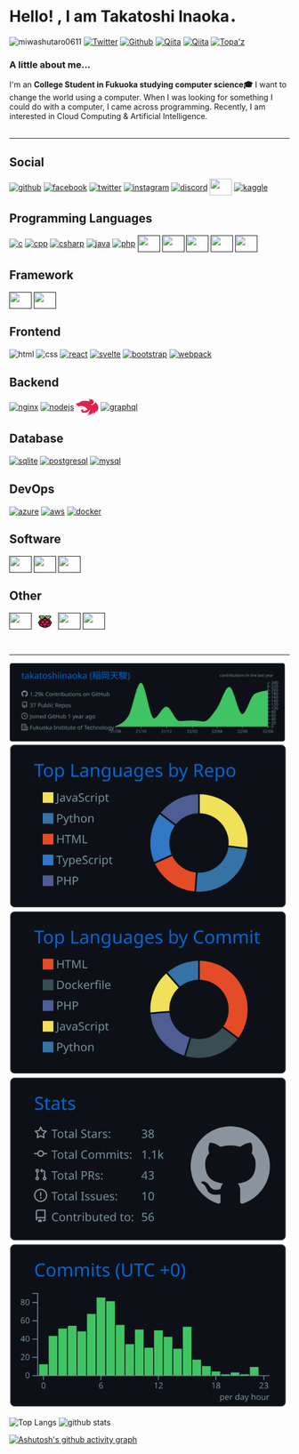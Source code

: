 # Hello! , I am Takatoshi Inaoka．

![miwashutaro0611](https://komarev.com/ghpvc/?username=miwashutaro0611)
[![Twitter](https://img.shields.io/twitter/follow/ibecomeigopera2?label=Twitter&logo=twitter&style=flat)](http://twitter.com/ibecomeigopera2)
[![Github](https://img.shields.io/github/followers/takatoshiinaoka?label=followers&logo=github&style=flat)](https://github.com/takatoshiinaoka?tab=followers)
[![Qiita](https://qiita-badge.apiapi.app/s/takatoshiinaoka/posts.svg)](http://qiita.com/takatoshiinaoka)
[![Qiita](https://qiita-badge.apiapi.app/s/takatoshiinaoka/contributions.svg)](http://qiita.com/takatoshiinaoka)
[![Topa'z](https://img.shields.io/badge/-topa'z-61dafb?&style=flat&logo=Moo&logoColor=555)](https://topaz.dev/users/8759a409a9b82455a083e5dfaa4f)

### A little about me... 
I'm an **College Student in Fukuoka studying computer science🎓** I want to change the world using a computer. When I was looking for something I could do with a computer, I came across programming. Recently, I am interested in Cloud Computing & Artificial Intelligence. 
<br/><br/>

<!--
- 🔭 I’m currently working on intern at <a href="https://www.alterbooth.com/" target="_blank" rel="noreferrer"> <img src="https://www.alterbooth.com/img/common/logo.png" alt="azure" width="80" height="20"/> </a>
- 🌱 I’m currently learning <a href="https://azure.microsoft.com/en-in/" target="_blank" rel="noreferrer"> <img src="https://www.vectorlogo.zone/logos/microsoft_azure/microsoft_azure-icon.svg" alt="azure" width="20" height="20"/> </a>
- 👯 I’m looking to collaborate on ...
- 🤔 I’m looking for help with ...
- 💬 Ask me about ...
- 📫 How to reach me: ...
- 😄 Pronouns: ...
- ⚡ Fun fact: ...
<br><br>
-->

----

## Social
<p align="left">
  <a href="https://github.com/takatoshiinaoka/" target="blank"><img align="center" src="https://github.com/rahuldkjain/github-profile-readme-generator/blob/master/src/images/icons/Social/github.svg" alt="github" height="30" width="40" /></a> 
  <a href="https://www.facebook.com/heaven2316" target="blank"><img align="center" src="https://github.com/rahuldkjain/github-profile-readme-generator/blob/master/src/images/icons/Social/facebook.svg" alt="facebook" height="30" width="40" /></a> 
  <a href="http://twitter.com/ibecomeigopera2" target="blank"><img align="center" src="https://github.com/rahuldkjain/github-profile-readme-generator/blob/master/src/images/icons/Social/twitter.svg" alt="twitter" height="30" width="40" /></a> 
  <a href="https://www.instagram.com/rice._.hill" target="blank"><img align="center" src="https://github.com/rahuldkjain/github-profile-readme-generator/blob/master/src/images/icons/Social/instagram.svg" alt="instagram" height="30" width="40" /></a> 
  <a href="https://discord.com/channels/704210708681719838" target="blank"><img align="center" src="https://github.com/rahuldkjain/github-profile-readme-generator/blob/master/src/images/icons/Social/discord.svg" alt="discord" height="30" width="40" /></a> 
  <a href="https://atcoder.jp/users/ricehill" target="blank"><img align="center" src="https://www.ioi-jp.org/image/atcoder.png" alt="" height="30" width="40" /></a>
  <a href="https://www.kaggle.com/takatoshiinaoka" target="blank"><img align="center" src="https://github.com/rahuldkjain/github-profile-readme-generator/blob/master/src/images/icons/Social/kaggle.svg" alt="kaggle" height="30" width="40" /></a> 
</p> 

## Programming Languages 
<p align="left">
<a href="" target="blank"><img align="center" src="https://github.com/rahuldkjain/github-profile-readme-generator/blob/master/src/images/icons/ProgrammingLanguages/c.svg" alt="c" height="30" width="40" /></a>
<a href="" target="blank"><img align="center" src="https://github.com/rahuldkjain/github-profile-readme-generator/blob/master/src/images/icons/ProgrammingLanguages/cpp.svg" alt="cpp" height="30" width="40" /></a>  
<a href="" target="blank"><img align="center" src="https://github.com/rahuldkjain/github-profile-readme-generator/blob/master/src/images/icons/ProgrammingLanguages/csharp.svg" alt="csharp" height="30" width="40" /></a>  
<a href="" target="blank"><img align="center" src="https://github.com/rahuldkjain/github-profile-readme-generator/blob/master/src/images/icons/ProgrammingLanguages/java.svg" alt="java" height="30" width="40" /></a>    
<a href="" target="blank"><img align="center" src="https://github.com/rahuldkjain/github-profile-readme-generator/blob/master/src/images/icons/ProgrammingLanguages/php.svg" alt="php" height="30" width="40" /></a>   
<a href="" target="blank"><img align="center" src="https://github.com/rahuldkjain/github-profile-readme-generator/blob/master/src/images/icons/ProgrammingLanguages/go.svg" alt="" height="30" width="40" /></a>  
<a href="" target="blank"><img align="center" src="https://github.com/rahuldkjain/github-profile-readme-generator/blob/master/src/images/icons/ProgrammingLanguages/ruby.svg" alt="" height="30" width="40" /></a>
<a href="" target="blank"><img align="center" src="https://github.com/rahuldkjain/github-profile-readme-generator/blob/master/src/images/icons/ProgrammingLanguages/python.svg" alt="" height="30" width="40" /></a>  
<a href="" target="blank"><img align="center" src="https://github.com/rahuldkjain/github-profile-readme-generator/blob/master/src/images/icons/ProgrammingLanguages/javascript.svg" alt="" height="30" width="40" /></a> 
<a href="" target="blank"><img align="center" src="https://github.com/rahuldkjain/github-profile-readme-generator/blob/master/src/images/icons/ProgrammingLanguages/typescript.svg" alt="" height="30" width="40" /></a>   
</p>


## Framework
<p align="left">
  <a href="" target="blank"><img align="center" src="https://github.com/rahuldkjain/github-profile-readme-generator/blob/master/src/images/icons/Framework/laravel.svg" alt="" height="30" width="40" /></a> 
  <a href="" target="blank"><img align="center" src="https://github.com/rahuldkjain/github-profile-readme-generator/blob/master/src/images/icons/Framework/django.svg" alt="" height="30" width="40" /></a> 
</p> 

## Frontend

<p align="left">
<img align="center" src="https://github.com/rahuldkjain/github-profile-readme-generator/blob/master/src/images/icons/FrontendDevelopment/html.svg" alt="html" height="30" width="40" />
<img align="center" src="https://github.com/rahuldkjain/github-profile-readme-generator/blob/master/src/images/icons/FrontendDevelopment/css.svg" alt="css" height="30" width="40" />
<a href="" target="blank"><img align="center" src="https://github.com/rahuldkjain/github-profile-readme-generator/blob/master/src/images/icons/FrontendDevelopment/reactjs.svg" alt="react" height="30" width="40" /></a>
<a href="" target="blank"><img align="center" src="https://github.com/rahuldkjain/github-profile-readme-generator/blob/master/src/images/icons/FrontendDevelopment/svelte.svg" alt="svelte" height="30" width="40" /></a>  
<a href="" target="blank"><img align="center" src="https://github.com/rahuldkjain/github-profile-readme-generator/blob/master/src/images/icons/FrontendDevelopment/bootstrap.svg" alt="bootstrap" height="30" width="40" /></a>
<a href="" target="blank"><img align="center" src="https://github.com/rahuldkjain/github-profile-readme-generator/blob/master/src/images/icons/FrontendDevelopment/webpack.svg" alt="webpack" height="30" width="40" /></a>
</p>

## Backend

<p align="left">
<a href="" target="blank"><img align="center" src="https://github.com/rahuldkjain/github-profile-readme-generator/blob/master/src/images/icons/BackendDevelopment/nginx.svg" alt="nginx" height="30" width="40" /></a>
<a href="" target="blank"><img align="center" src="https://github.com/rahuldkjain/github-profile-readme-generator/blob/master/src/images/icons/BackendDevelopment/nodejs.svg" alt="nodejs" height="30" width="40" /></a>
<a href="https://nestjs.com/" target="blank"><img align="center" src="https://github.com/rahuldkjain/github-profile-readme-generator/blob/master/src/images/icons/BackendDevelopment/nestjs.svg" alt="nest" height="30" width="40" /></a>
<a href="" target="blank"><img align="center" src="https://github.com/rahuldkjain/github-profile-readme-generator/blob/master/src/images/icons/BackendDevelopment/graphql.svg" alt="graphql" height="30" width="40" /></a>
</p>

## Database

<p align="left">
<a href="https://www.sqlite.org/index.html" target="blank"><img align="center" src="https://github.com/rahuldkjain/github-profile-readme-generator/blob/master/src/images/icons/Database/sqlite.svg" alt="sqlite" height="30" width="40" /></a>
<a href="https://www.postgresql.org/" target="blank"><img align="center" src="https://github.com/rahuldkjain/github-profile-readme-generator/blob/master/src/images/icons/Database/postgresql.svg" alt="postgresql" height="30" width="40" /></a>
<a href="" target="blank"><img align="center" src="https://github.com/rahuldkjain/github-profile-readme-generator/blob/master/src/images/icons/Database/mysql.svg" alt="mysql" height="30" width="40" /></a>  
</p>

## DevOps

<p align="left">
<a href="https://azure.microsoft.com/ja-jp/" target="blank"><img align="center" src="https://github.com/rahuldkjain/github-profile-readme-generator/blob/master/src/images/icons/Devops/azure.svg" alt="azure" height="30" width="40" /></a>
<a href="https://aws.amazon.com/?nc1=h_ls" target="blank"><img align="center" src="https://github.com/rahuldkjain/github-profile-readme-generator/blob/master/src/images/icons/Devops/aws.svg" alt="aws" height="30" width="40" /></a>
<a href="https://www.docker.com/" target="blank"><img align="center" src="https://github.com/rahuldkjain/github-profile-readme-generator/blob/master/src/images/icons/Devops/docker.svg" alt="docker" height="30" width="40" /></a>
</p>

## Software
<p align="left">
  <a href="" target="blank"><img align="center" src="https://github.com/rahuldkjain/github-profile-readme-generator/blob/master/src/images/icons/Software/postman.svg" alt="" height="30" width="40" /></a> 
  <a href="" target="blank"><img align="center" src="https://github.com/rahuldkjain/github-profile-readme-generator/blob/master/src/images/icons/Software/figma.svg" alt="" height="30" width="40" /></a> 
  <a href="" target="blank"><img align="center" src="https://github.com/rahuldkjain/github-profile-readme-generator/blob/master/src/images/icons/Software/solidworks.svg" alt="" height="30" width="40" /></a>
</p>  

## Other
<p align="left">
  <a href="" target="blank"><img align="center" src="https://github.com/rahuldkjain/github-profile-readme-generator/blob/master/src/images/icons/Other/arduino.svg" alt="" height="30" width="40" /></a> 
  <a href="" target="blank"><img align="center" src="./raspberry_pi_icon_130847.svg" alt="" height="30" width="40" /></a> 
  <a href="" target="blank"><img align="center" src="https://github.com/rahuldkjain/github-profile-readme-generator/blob/master/src/images/icons/Other/git.svg" alt="" height="30" width="40" /></a> 
  <a href="" target="blank"><img align="center" src="https://github.com/rahuldkjain/github-profile-readme-generator/blob/master/src/images/icons/Other/linux.svg" alt="" height="30" width="40" /></a>
</p> 
<br>

----

[![](https://raw.githubusercontent.com/takatoshiinaoka/takatoshiinaoka/main/profile-summary-card-output/github_dark/0-profile-details.svg)](https://github.com/vn7n24fzkq/github-profile-summary-cards)
[![](https://raw.githubusercontent.com/takatoshiinaoka/takatoshiinaoka/main/profile-summary-card-output/github_dark/1-repos-per-language.svg)](https://github.com/vn7n24fzkq/github-profile-summary-cards) [![](https://raw.githubusercontent.com/takatoshiinaoka/takatoshiinaoka/main/profile-summary-card-output/github_dark/2-most-commit-language.svg)](https://github.com/vn7n24fzkq/github-profile-summary-cards)
[![](https://raw.githubusercontent.com/takatoshiinaoka/takatoshiinaoka/main/profile-summary-card-output/github_dark/3-stats.svg)](https://github.com/vn7n24fzkq/github-profile-summary-cards) [![](https://raw.githubusercontent.com/takatoshiinaoka/takatoshiinaoka/main/profile-summary-card-output/github_dark/4-productive-time.svg)](https://github.com/vn7n24fzkq/github-profile-summary-cards)

<p align="left"> 
  <img alt="Top Langs" height="150px"  src="https://github-readme-stats.vercel.app/api/top-langs/?username=takatoshiinaoka&layout=compact&show_icons=true&theme=ocean_dark" />
  <img alt="github stats" height="150px" src="https://github-readme-stats.vercel.app/api?username=takatoshiinaoka&theme=ocean_dark&show_icons=ture" />
</p>

[![Ashutosh's github activity graph](https://activity-graph.herokuapp.com/graph?username=takatoshiinaoka&bg_color=121212&color=16e35e&line=1ad527&point=28ef25&area=true&hide_border=true)](https://github.com/ashutosh00710/github-readme-activity-graph)


